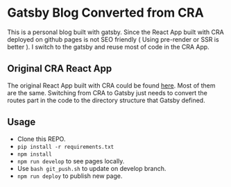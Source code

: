 # Gatsby Blog Converted from CRA

This is a personal blog built with gatsby. Since the React App built with CRA deployed on github pages is not SEO friendly ( Using pre-render or SSR is better ). I switch to the gatsby and reuse most of code in the CRA App.

## Original CRA React App

The original React App built with CRA could be found [here](https://github.com/yirueilu-b/YirueiLuBlog/tree/gh-pages). Most of them are the same. Switching from CRA to Gatsby just needs to convert the routes part in the code to the directory structure that Gatsby defined.

## Usage
- Clone this REPO.
- `pip install -r requirements.txt`
- `npm install`
- `npm run develop` to see pages locally.
- Use `bash git_push.sh` to update on develop branch.
- `npm run deploy` to publish new page.

